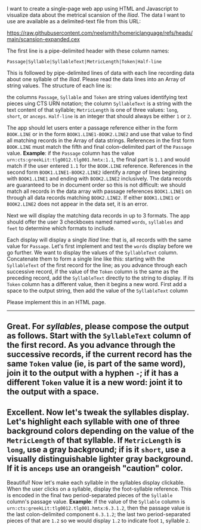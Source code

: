 I want to create a single-page web app using HTML and Javascript to visualize data about the metrical scansion of the *Iliad*. The data I want to use are available as a delimited-text file from this URL:

https://raw.githubusercontent.com/neelsmith/homericlanguage/refs/heads/main/scansion-expanded.cex


The first line is a pipe-delimited header with these column names:

`Passage|Syllable|SyllableText|MetricLength|Token|Half-line`

This is followed by pipe-delimited lines of data with each line recording data about one syllable of the *Iliad*. Please read the data lines into an Array of string values. The structure of each line is:

the columns `Passage`, `Syllable` and `Token` are string values identifying text pieces uing CTS URN notation; the column `SyllableText` is a string with the text content of that syllable; `MetricLength` is one of three values: `long`, `short`, or `anceps`. `Half-line` is an integer that should always be either `1` or `2`.

The app should let users enter a passage reference either in the form `BOOK.LINE` or in the form `BOOK1.LINE1-BOOK2.LINE2` and use that value to find all matching records in the Array of data strings. References in the first form `BOOK.LINE` must match the fifth and final colon-delimited part of the `Passage` value. **Example**: if the `Passage` column has the value `urn:cts:greekLit:tlg0012.tlg001.hmtx:1.1`, the final part is `1.1` and would match if the user entered `1.1` for the `BOOK.LINE` reference. References in the second form `BOOK1.LINE1-BOOK2.LINE2` identify a *range* of lines beginning with `BOOK1.LINE1` and ending with `BOOK2.LINE2` inclusively. The data records are guaranteed to be in document order so this is not difficult: we should match all records in the data array with passage references `BOOK1.LINE1` on through all data records matching `BOOK2.LINE2`. If either `BOOK1.LINE1` or `BOOK2.LINE2` does not appear in the data set, it is an error.

Next we will display the matching data records in up to 3 formats. The app should offer the user 3 checkboxes named named `words`, `syllables` and `feet` to determine which formats to incliude.

Each display will display a single *Iliad* line: that is, all records with the same value for `Passage`. Let's first implement and test the `words` display before we go further. We want to display the values of the `SyllableText` column. Concatenate them to form a single line like this: starting with the `SyllableText` of the first record for the line; as you advance through each successive record, if the value of the `Token` column is the same as the preceding record, add the `SyllableText` directly to the string to display. If its `Token` column has a different value, then it begins a new word. First add a space to the output string, then add the value of the `SyllableText` column


Please implement this in an HTML page.

---

Great. For *syllables*, please compose the output as follows. Start with the `SyllableText` column of the first record. As you advance through the successive records, if the current record has the same `Token` value (ie, is part of the same word), join it to the output with a hyphen `-`; if it has a different `Token` value it is a new word: joint it to the output with a space. 
---

Excellent. Now let's tweak the syllables display. Let's highlight each syllable with one of three background colors depending on the value of the `MetricLength` of that syllable. If `MetricLength` is `long`, use a gray background; if is it `short`, use a visually distinguishable lighter gray background. If it is `anceps` use an orangeish "caution" color.
---
Beautiful! Now let's make each syllable in the syllables display clickable. When the user clicks on a syllable, display the foot-syllable reference. This is encoded in the final two period-separated pieces of the `Syllable` column's passage value. **Example**: if the value of the `Syllable` column is `urn:cts:greekLit:tlg0012.tlg001.hmtx:6.3.1.2`, then the passage value is the last colon-delimited component `6.3.1.2`; the last two period-separated pieces of that are `1.2` so we would display `1.2` to indicate foot `1`, syllable `2`.